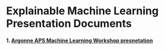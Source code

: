 
# Explainable Machine Learning Presentation Documents

#### 1. [Argonne APS Machine Learning Workshop presnetation](https://github.com/yuhuang3/machine-learning/blob/master/lime/tabular_explainer/APS_AI_ML_workshop_2020-01-21_Yu_Huang_github.pdf)